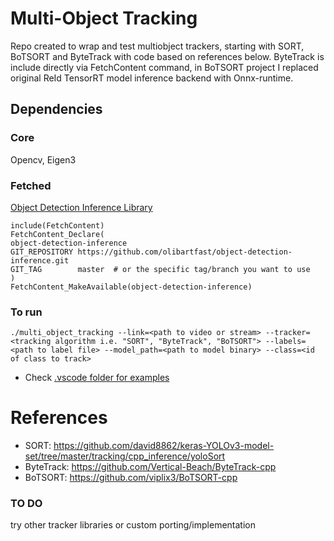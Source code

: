 # Multi-Object Tracking

Repo created to wrap and test multiobject trackers, starting with SORT, BoTSORT and ByteTrack with code based on references below. ByteTrack is include directly via FetchContent command, in BoTSORT project I replaced original ReId TensorRT model inference backend with Onnx-runtime.

## Dependencies
### Core
Opencv, Eigen3
### Fetched
[Object Detection Inference Library](https://github.com/olibartfast/object-detection-inference)
```
include(FetchContent)
FetchContent_Declare(
object-detection-inference
GIT_REPOSITORY https://github.com/olibartfast/object-detection-inference.git
GIT_TAG        master  # or the specific tag/branch you want to use
)
FetchContent_MakeAvailable(object-detection-inference)
```
### To run
```
./multi_object_tracking --link=<path to video or stream> --tracker=<tracking algorithm i.e. "SORT", "ByteTrack", "BoTSORT"> --labels=<path to label file> --model_path=<path to model binary> --class=<id of class to track> 
```
* Check [.vscode folder for examples](.vscode/launch.json)
# References
* SORT: https://github.com/david8862/keras-YOLOv3-model-set/tree/master/tracking/cpp_inference/yoloSort
* ByteTrack: https://github.com/Vertical-Beach/ByteTrack-cpp
* BoTSORT: https://github.com/viplix3/BoTSORT-cpp

### TO DO
 try other tracker libraries or custom porting/implementation 
